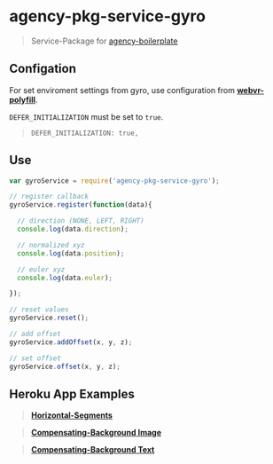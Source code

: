 # agency-pkg-service-gyro

> Service-Package for [agency-boilerplate](https://github.com/agency-framework/agency-boilerplate)

## Configation

For set enviroment settings from gyro, use configuration from [**webvr-polyfill**](https://github.com/googlevr/webvr-polyfill#configuration).

`DEFER_INITIALIZATION` must be set to `true`.

> `DEFER_INITIALIZATION: true,`

## Use

```javascript
var gyroService = require('agency-pkg-service-gyro');

// register callback
gyroService.register(function(data){

  // direction (NONE, LEFT, RIGHT)
  console.log(data.direction);

  // normalized xyz
  console.log(data.position);

  // euler xyz
  console.log(data.euler);

});

// reset values
gyroService.reset();

// add offset
gyroService.addOffset(x, y, z);

// set offset
gyroService.offset(x, y, z);
```

## Heroku App Examples

> [**Horizontal-Segments**](https://agency-pkg-service-gyro.herokuapp.com/horizontal-segments.html)

> [**Compensating-Background Image**](https://agency-pkg-service-gyro.herokuapp.com/compensating-background/image.html)

> [**Compensating-Background Text**](https://agency-pkg-service-gyro.herokuapp.com/compensating-background/text.html)
